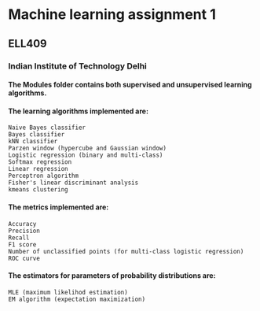 # Machine learning assignment 1
## ELL409
### Indian Institute of Technology Delhi

#### The Modules folder contains both supervised and unsupervised learning algorithms.

#### The learning algorithms implemented are:
```
Naive Bayes classifier
Bayes classifier
kNN classifier
Parzen window (hypercube and Gaussian window)
Logistic regression (binary and multi-class)
Softmax regression
Linear regression
Perceptron algorithm
Fisher's linear discriminant analysis
kmeans clustering
```

#### The metrics implemented are:
```
Accuracy
Precision
Recall
F1 score
Number of unclassified points (for multi-class logistic regression)
ROC curve
```

#### The estimators for parameters of probability distributions are:
```
MLE (maximum likelihod estimation)
EM algorithm (expectation maximization)
```